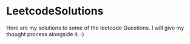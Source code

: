 # LeetcodeSolutions
Here are my solutions to some of the leetcode Questions. I will give my thought process alongside it. :)
